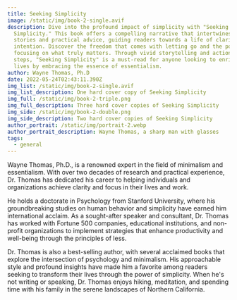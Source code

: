 ```yaml
---
title: Seeking Simplicity
image: /static/img/book-2-single.avif
description: Dive into the profound impact of simplicity with "Seeking
  Simplicity." This book offers a compelling narrative that intertwines personal
  stories and practical advice, guiding readers towards a life of clarity and
  intention. Discover the freedom that comes with letting go and the power of
  focusing on what truly matters. Through vivid storytelling and actionable
  steps, "Seeking Simplicity" is a must-read for anyone looking to enrich their
  lives by embracing the essence of essentialism.
author: Wayne Thomas, Ph.D
date: 2022-05-24T02:43:11.390Z
img_list: /static/img/book-2-single.avif
img_list_description: One hard cover copy of Seeking Simplicity
img_full: /static/img/book-2-triple.png
img_full_description: Three hard cover copies of Seeking Simplicity
img_side: /static/img/book-2-double.png
img_side_description: Two hard cover copies of Seeking Simplicity
author_portrait: /static/img/portrait-2.webp
author_portrait_description: Wayne Thomas, a sharp man with glasses
tags:
  - general
---
```


Wayne Thomas, Ph.D., is a renowned expert in the field of minimalism and essentialism. With over two decades of research and practical experience, Dr. Thomas has dedicated his career to helping individuals and organizations achieve clarity and focus in their lives and work.

He holds a doctorate in Psychology from Stanford University, where his groundbreaking studies on human behavior and simplicity have earned him international acclaim. As a sought-after speaker and consultant, Dr. Thomas has worked with Fortune 500 companies, educational institutions, and non-profit organizations to implement strategies that enhance productivity and well-being through the principles of less.

Dr. Thomas is also a best-selling author, with several acclaimed books that explore the intersection of psychology and minimalism. His approachable style and profound insights have made him a favorite among readers seeking to transform their lives through the power of simplicity. When he's not writing or speaking, Dr. Thomas enjoys hiking, meditation, and spending time with his family in the serene landscapes of Northern California.
